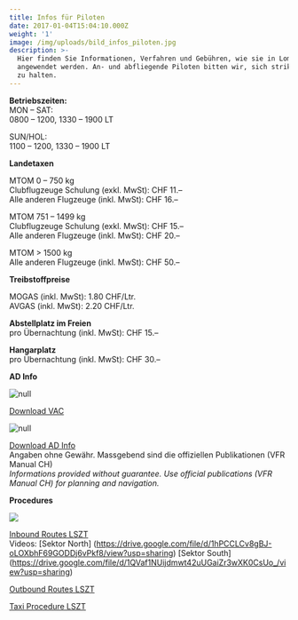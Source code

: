 ```yaml
---
title: Infos für Piloten
date: 2017-01-04T15:04:10.000Z
weight: '1'
image: /img/uploads/bild_infos_piloten.jpg
description: >-
  Hier finden Sie Informationen, Verfahren und Gebühren, wie sie in Lommis LSZT
  angewendet werden. An- und abfliegende Piloten bitten wir, sich strikt daran
  zu halten.
---
```

**Betriebszeiten:**\
MON – SAT: \
0800 – 1200, 1330 – 1900 LT

SUN/HOL: \
1100 – 1200, 1330 – 1900 LT

**Landetaxen**

MTOM 0 – 750 kg\
Clubflugzeuge Schulung (exkl. MwSt): CHF 11.–\
Alle anderen Flugzeuge (inkl. MwSt): CHF 16.–

MTOM 751 – 1499 kg\
Clubflugzeuge Schulung (exkl. MwSt): CHF 15.–\
Alle anderen Flugzeuge (inkl. MwSt): CHF 20.–

MTOM > 1500 kg\
Alle anderen Flugzeuge (inkl. MwSt): CHF 50.–

**Treibstoffpreise**

MOGAS (inkl. MwSt): 1.80 CHF/Ltr.\
AVGAS (inkl. MwSt): 2.20 CHF/Ltr.

**Abstellplatz im Freien**\
pro Übernachtung (inkl. MwSt): CHF 15.–

**Hangarplatz**\
pro Übernachtung (inkl. MwSt): CHF 30.–

**AD Info**

![null](/img/uploads/bild_piloteninfos_vac.jpg)

[Download VAC](https://drive.google.com/a/mfgt.ch/file/d/1jEGnBAYojDRh-UdCEI4TGfauzU7eSCtn/view?usp=sharing)

![null](/img/uploads/bild_piloteninfos_ad-info.jpg)

[Download AD Info](https://drive.google.com/a/mfgt.ch/file/d/1iQBUCZ45rKlyD6w3_GW4NHezcb4X2PJy/view?usp=sharing)\
Angaben ohne Gewähr. Massgebend sind die offiziellen Publikationen (VFR Manual CH)\
_Informations provided without guarantee. Use official publications (VFR Manual CH) for planning and navigation._

**Procedures**

![](/img/uploads/procedures_lszt.jpg)

[Inbound Routes LSZT](https://drive.google.com/file/d/1d8UVHCGiqjMR2tMUOBpgCl7uYSXp3uGa/view?usp=sharing)\
Videos:
[Sektor North] (https://drive.google.com/file/d/1hPCCLCv8gBJ-oLOXbhF69GODDj6vPkf8/view?usp=sharing)
[Sektor South] (https://drive.google.com/file/d/1QVaf1NUijdmwt42uUGaiZr3wXK0CsUo_/view?usp=sharing)

[Outbound Routes LSZT](https://drive.google.com/file/d/1NTJTW3UWWaIlhc71hVdiJDP64bapPgJw/view?usp=sharing)

[Taxi Procedure LSZT](https://drive.google.com/file/d/1rWDYeAsZXxdyQ9J7Eitw-9UjbS6IOofc/view?usp=sharing)
